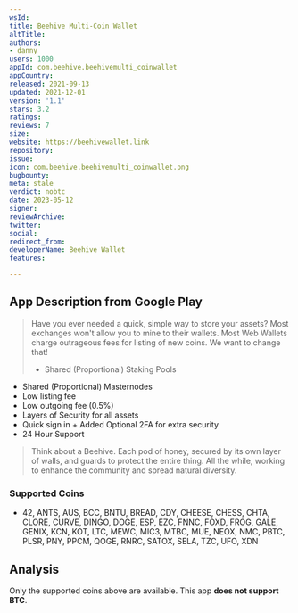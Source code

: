```yaml
---
wsId: 
title: Beehive Multi-Coin Wallet
altTitle: 
authors:
- danny
users: 1000
appId: com.beehive.beehivemulti_coinwallet
appCountry: 
released: 2021-09-13
updated: 2021-12-01
version: '1.1'
stars: 3.2
ratings: 
reviews: 7
size: 
website: https://beehivewallet.link
repository: 
issue: 
icon: com.beehive.beehivemulti_coinwallet.png
bugbounty: 
meta: stale
verdict: nobtc
date: 2023-05-12
signer: 
reviewArchive: 
twitter: 
social: 
redirect_from: 
developerName: Beehive Wallet
features: 

---
```


## App Description from Google Play 

> Have you ever needed a quick, simple way to store your assets? Most exchanges won't allow you to mine to their wallets. Most Web Wallets charge outrageous fees for listing of new coins. We want to change that!
>
> - Shared (Proportional) Staking Pools
- Shared (Proportional) Masternodes
- Low listing fee
- Low outgoing fee (0.5%)
- Layers of Security for all assets
- Quick sign in + Added Optional 2FA for extra security
- 24 Hour Support
>
> Think about a Beehive. Each pod of honey, secured by its own layer of walls, and guards to protect the entire thing. All the while, working to enhance the community and spread natural diversity.

### Supported Coins 

- 42, ANTS, AUS, BCC, BNTU, BREAD, CDY, CHEESE, CHESS, CHTA, 
CLORE, CURVE, DINGO, DOGE, ESP, EZC, FNNC, FOXD, FROG, GALE, 
GENIX, KCN, KOT, LTC, MEWC, MIC3, MTBC, MUE, NEOX, NMC, PBTC, 
PLSR, PNY, PPCM, QOGE, RNRC, SATOX, SELA, TZC, UFO, XDN 

## Analysis 

Only the supported coins above are available. This app **does not support BTC**. 